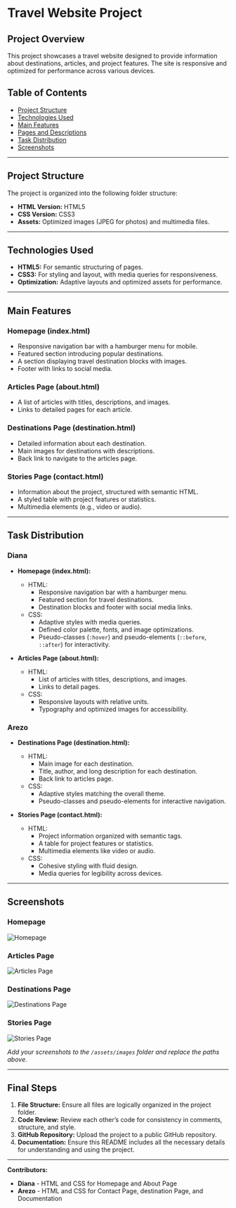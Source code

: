 # Travel Website Project

## Project Overview
This project showcases a travel website designed to provide information about destinations, articles, and project features. The site is responsive and optimized for performance across various devices.

## Table of Contents
- [Project Structure](#project-structure)
- [Technologies Used](#technologies-used)
- [Main Features](#main-features)
- [Pages and Descriptions](#pages-and-descriptions)
- [Task Distribution](#task-distribution)
- [Screenshots](#screenshots)

---

## Project Structure
The project is organized into the following folder structure:

- **HTML Version:** HTML5
- **CSS Version:** CSS3
- **Assets:** Optimized images (JPEG for photos) and multimedia files.

---

## Technologies Used
- **HTML5:** For semantic structuring of pages.
- **CSS3:** For styling and layout, with media queries for responsiveness.
- **Optimization:** Adaptive layouts and optimized assets for performance.

---

## Main Features
### Homepage (index.html)
- Responsive navigation bar with a hamburger menu for mobile.
- Featured section introducing popular destinations.
- A section displaying travel destination blocks with images.
- Footer with links to social media.

### Articles Page (about.html)
- A list of articles with titles, descriptions, and images.
- Links to detailed pages for each article.

### Destinations Page (destination.html)
- Detailed information about each destination.
- Main images for destinations with descriptions.
- Back link to navigate to the articles page.

### Stories Page (contact.html)
- Information about the project, structured with semantic HTML.
- A styled table with project features or statistics.
- Multimedia elements (e.g., video or audio).

---

## Task Distribution
### **Diana**
- **Homepage (index.html):**
  - HTML:
    - Responsive navigation bar with a hamburger menu.
    - Featured section for travel destinations.
    - Destination blocks and footer with social media links.
  - CSS:
    - Adaptive styles with media queries.
    - Defined color palette, fonts, and image optimizations.
    - Pseudo-classes (`:hover`) and pseudo-elements (`::before`, `::after`) for interactivity.

- **Articles Page (about.html):**
  - HTML:
    - List of articles with titles, descriptions, and images.
    - Links to detail pages.
  - CSS:
    - Responsive layouts with relative units.
    - Typography and optimized images for accessibility.

### **Arezo**
- **Destinations Page (destination.html):**
  - HTML:
    - Main image for each destination.
    - Title, author, and long description for each destination.
    - Back link to articles page.
  - CSS:
    - Adaptive styles matching the overall theme.
    - Pseudo-classes and pseudo-elements for interactive navigation.

- **Stories Page (contact.html):**
  - HTML:
    - Project information organized with semantic tags.
    - A table for project features or statistics.
    - Multimedia elements like video or audio.
  - CSS:
    - Cohesive styling with fluid design.
    - Media queries for legibility across devices.

---

## Screenshots
### Homepage
![Homepage](assets/images/homepage-screenshot.png)

### Articles Page
![Articles Page](assets/images/articles-page-screenshot.png)

### Destinations Page
![Destinations Page](assets/images/destinations-page-screenshot.png)

### Stories Page
![Stories Page](assets/images/stories-page-screenshot.png)

*Add your screenshots to the `/assets/images` folder and replace the paths above.*

---

## Final Steps
1. **File Structure:** Ensure all files are logically organized in the project folder.
2. **Code Review:** Review each other’s code for consistency in comments, structure, and style.
3. **GitHub Repository:** Upload the project to a public GitHub repository.
4. **Documentation:** Ensure this README includes all the necessary details for understanding and using the project.

---

**Contributors:**
- **Diana** - HTML and CSS for Homepage and About Page
- **Arezo** - HTML and CSS for Contact Page, destination Page, and Documentation

